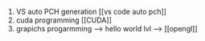 1. VS auto PCH generation [[vs code auto pch]]
2. cuda programming [[CUDA]]
3. grapichs progarmming --> hello world lvl --> [[opengl]]